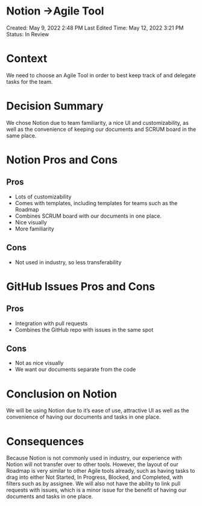 # Notion →Agile Tool

Created: May 9, 2022 2:48 PM
Last Edited Time: May 12, 2022 3:21 PM
Status: In Review

# Context

We need to choose an Agile Tool in order to best keep track of and delegate tasks for the team.

# Decision Summary

We chose Notion due to team familiarity, a nice UI and customizability, as well as the convenience of keeping our documents and SCRUM board in the same place.

# Notion Pros and Cons

## Pros

- Lots of customizability
- Comes with templates, including templates for teams such as the Roadmap
- Combines SCRUM board with our documents in one place.
- Nice visually
- More familiarity

## Cons

- Not used in industry, so less transferability

# GitHub Issues Pros and Cons

## Pros

- Integration with pull requests
- Combines the GitHub repo with issues in the same spot

## Cons

- Not as nice visually
- We want our documents separate from the code

# Conclusion on Notion

We will be using Notion due to it’s ease of use, attractive UI as well as the convenience of having our documents and tasks in one place. 

# Consequences

Because Notion is not commonly used in industry, our experience with Notion will not transfer over to other tools. However, the layout of our Roadmap is very similar to other Agile tools already, such as having tasks to drag into either Not Started, In Progress, Blocked, and Completed, with filters such as by assignee. We will also not have the ability to link pull requests with issues, which is a minor issue for the benefit of having our documents and tasks in one place.
